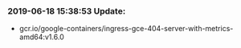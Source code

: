 ### 2019-06-18 15:38:53 Update:

- gcr.io/google-containers/ingress-gce-404-server-with-metrics-amd64:v1.6.0
